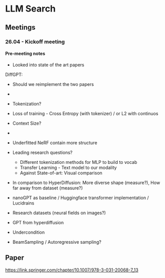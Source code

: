 # LLM Search

## Meetings

### 26.04 - Kickoff meeting
#### Pre-meeting notes
- Looked into state of the art papers

DiffGPT:
- Should we reimplement the two papers
- 

- Tokenization?
- Loss of training - Cross Entropy (with tokenizer) / or L2 with continuos
- Context Size?
- 
- Underfitted NeRF contain more structure

- Leading research questions? 
  - Different tokenization methods for MLP to build to vocab
  - Transfer Learning - Text model to our modality
  - Against State-of-art: Visual comparison
  
- In comparison to HyperDiffusion: More diverse shape (measure?), How far away from dataset (measure?)

- nanoGPT as baseline / Huggingface transformer implementation / Lucidrains

- Research datasets (neural fields on images?)
- GPT from hyperdiffusion
- Undercondition
- BeamSampling / Autoregressive sampling? 

## Paper

https://link.springer.com/chapter/10.1007/978-3-031-20068-7_13